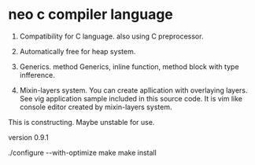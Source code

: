 # neo c compiler language

1. Compatibility for C language. also using C preprocessor.

2. Automatically free for heap system.

3. Generics. method Generics, inline function, method block with type infference.

4. Mixin-layers system. You can create apllication with overlaying layers. See vig application sample included in this source code. It is vim like console editor created by mixin-layers system.

This is constructing. Maybe unstable for use.

version 0.9.1

./configure --with-optimize
make
make install


